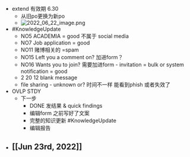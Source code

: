 - extend 有效期 6.30
	- 从旧po更换为新po
	- ![2022_06_22_image.png](https://cdn.logseq.com/%2Fe665ccdc-ca08-4e13-adf4-2c2994386a2bc93370c6-ab9e-455f-a429-f8c7741708ee2022_06_22_image.png?Expires=4809463364&Signature=nN1D6ouMVWyoNHDaEfvzTl0Did21VdKEzoRKbc32V0TsKL5~fOiIhhoBJnL1y6p-lQAosFuRGr86fNALKrqASxqx0xJ5u5JsHNi63nPBjV~RZT5kIF37khyqstuWdfETFYR2ZbiLpYXIP4sgm5Y10bGPV8Az-9mzXi7bPgZuwg4AWYW5Bmd71GV-whZVgoqiVg8nLey8xlTXpnPhvt2ZYJxyk9dT5JUIzbzy52XCuVeJ8MjIaEWCqFbk7CSlg36LJcBOa1qUWPD0nRCYaVB5RbmcB7zZGtLBOLGKGk3JgJTuZOWyzJjyvg7SijIY~TEjyLPQqLj1JmQ28FR5FSi0gQ__&Key-Pair-Id=APKAJE5CCD6X7MP6PTEA)
- #KnowledgeUpdate
	- NO5 ACADEMIA = good 不属于 social media
	- NO7 Job application = good
	- NO11 赌博相关的 =spam
	- NO15 Left you a comment on? 加进form？
	- NO16 Wants you to join? 需要加进form - invitation = bulk or system notification = good
	- 2 20 12 blank message
	- file sharing  - unknown or? 时间不一样 能看到phish 或者失效了
- OVLP STDY
	- 下一步
		- DONE 发结果 & quick findings
		- 编辑form 之前写好了文案
		- 完整的知识更新 #KnowledgeUpdate
		- 编辑报告
- [[Jun 23rd, 2022]]
	-